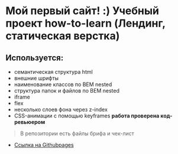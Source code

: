 # Мой первый сайт! :) Учебный проект how-to-learn (Лендинг, cтатическая верстка)

## Используется:
* семантическая структура html
* внешние шрифты
* наименование классов по BEM nested
* структура папок и файлов по BEM nested
* iframe
* flex
* несколько слоев фона через z-index
* CSS-анимации с помощью keyframes
**работа проверена код-ревьюером**

> В репозитории есть файлы брифа и чек-лист

* [Ссылка на Githubpages](https://oleg-kuzmin.github.io/how-to-learn/)
